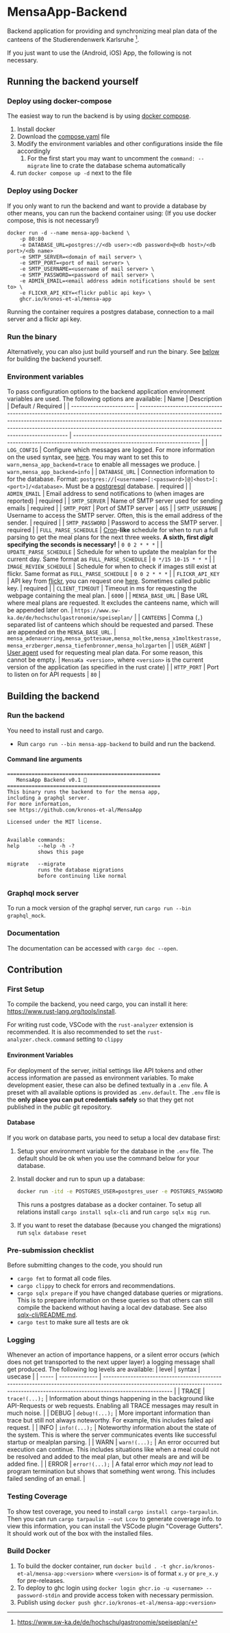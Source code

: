 # MensaApp-Backend
Backend application for providing and synchronizing meal plan data of the canteens of the Studierendenwerk Karlsruhe [^1].

[^1]: https://www.sw-ka.de/de/hochschulgastronomie/speiseplan/

If you just want to use the (Android, iOS) App, the following is not necessary.

## Running the backend yourself

### Deploy using docker-compose
The easiest way to run the backend is by using [docker compose](https://docs.docker.com/compose/). 
1. Install docker
2. Download the [compose.yaml](compose.yaml?raw=true) file
3. Modify the environment variables and other configurations inside the file accordingly
   1. For the first start you may want to uncomment the `command: --migrate` line to crate the database schema automatically
4. run `docker compose up -d` next to the file

### Deploy using Docker
If you only want to run the backend and want to provide a database by other means, you can run the backend container using:
(If you use docker compose, this is not necessary!) 
```
docker run -d --name mensa-app-backend \
    -p 80:80
    -e DATABASE_URL=postgres://<db user>:<db password>@<db host>/<db port>/<db name>
    -e SMTP_SERVER=<domain of mail server> \
    -e SMTP_PORT=<port of mail server> \
    -e SMTP_USERNAME=<username of mail server> \
    -e SMTP_PASSWORD=<password of mail server> \
    -e ADMIN_EMAIL=<email address admin notifications should be sent to> \
    -e FLICKR_API_KEY=<flickr public api key> \
    ghcr.io/kronos-et-al/mensa-app
```

Running the container requires a postgres database, connection to a mail server and a flickr api key.

### Run the binary
Alternatively, you can also just build yourself and run the binary. See [below](#building-the-backend) for building the backend yourself.

### Environment variables
To pass configuration options to the backend application environment variables are used.
The following options are available:
| Name                    | Description                                                                                                                                                                                                                                                                                    | Default / Required                                                                                                           |
| ----------------------- | ---------------------------------------------------------------------------------------------------------------------------------------------------------------------------------------------------------------------------------------------------------------------------------------------- | ---------------------------------------------------------------------------------------------------------------------------- |
| `LOG_CONFIG`            | Configure which messages are logged. For more information on the used syntax, see [here](https://docs.rs/tracing-subscriber/latest/tracing_subscriber/filter/struct.EnvFilter.html#directives). You may want to set this to `warn,mensa_app_backend=trace` to enable all messages we produce. | `warn,mensa_app_backend=info`                                                                                                |
| `DATABASE_URL`          | Connection information to for the database. Format: `postgres://[<username>[:<password>]@]<host>[:<port>]/<database>`. Must be a [postgresql](https://www.postgresql.org/) database.                                                                                                           | required                                                                                                                     |
| `ADMIN_EMAIL`           | Email address to send notifications to (when images are reported)                                                                                                                                                                                                                              | required                                                                                                                     |
| `SMTP_SERVER`           | Name of SMTP server used for sending emails                                                                                                                                                                                                                                                    | required                                                                                                                     |
| `SMTP_PORT`             | Port of SMTP server                                                                                                                                                                                                                                                                            | `465`                                                                                                                        |
| `SMTP_USERNAME`         | Username to access the SMTP server. Often, this is the email address of the sender.                                                                                                                                                                                                            | required                                                                                                                     |
| `SMTP_PASSWORD`         | Password to access the SMTP server.                                                                                                                                                                                                                                                            | required                                                                                                                     |
| `FULL_PARSE_SCHEDULE`   | [Cron](https://cron.help/)-**like** schedule for when to run a full parsing to get the meal plans for the next three weeks. **A sixth, first _digit_ specifying the seconds is necessary!**                                                                                                   | `0 0 2 * * *`                                                                                                                |
| `UPDATE_PARSE_SCHEDULE` | Schedule for when to update the mealplan for the current day. Same format as `FULL_PARSE_SCHEDULE`                                                                                                                                                                                              | `0 */15 10-15 * * *`                                                                                                         |
| `IMAGE_REVIEW_SCHEDULE` | Schedule for when to check if images still exist at flickr. Same format as `FULL_PARSE_SCHEDULE`                                                                                                                                                                                              | `0 0 2 * * *`                                                                                                                |
| `FLICKR_API_KEY`        | API key from [flickr](https://www.flickr.com/), you can request one [here](https://www.flickr.com/services/api/misc.api_keys.html). Sometimes called public key.                                                                                                                               | required                                                                                                                     |
| `CLIENT_TIMEOUT`        | Timeout in ms for requesting the webpage containing the meal plan.                                                                                                                                                                                                                             | `6000`                                                                                                                       |
| `MENSA_BASE_URL`        | Base URL where meal plans are requested. It excludes the canteens name, which will be appended later on.                                                                                                                                                                                       | `https://www.sw-ka.de/de/hochschulgastronomie/speiseplan/`                                                                   |
| `CANTEENS`              | Comma (`,`) separated list of canteens which should be requested and parsed. These are appended on the `MENSA_BASE_URL`.                                                                                                                                                                       | `mensa_adenauerring,mensa_gottesaue,mensa_moltke,mensa_x1moltkestrasse,mensa_erzberger,mensa_tiefenbronner,mensa_holzgarten` |
| `USER_AGENT`            | [User agent](https://developer.mozilla.org/en-US/docs/Web/HTTP/Headers/User-Agent) used for requesting meal plan data. For some reason, this cannot be empty.                                                                                                                                | `MensaKa <version>`, where `<version>` is the current version of the application (as specified in the rust crate)            |
| `HTTP_PORT`             | Port to listen on for API requests                                                                                                                                                                                                                                                             | `80`                                                                                                                         |



## Building the backend

### Run the backend
You need to install rust and cargo.

- Run `cargo run --bin mensa-app-backend` to build and run the backend.

#### Command line arguments
```
==================================================
   MensaApp Backend v0.1 🥘
==================================================
This binary runs the backend to for the mensa app,
including a graphql server.
For more information,
see https://github.com/kronos-et-al/MensaApp

Licensed under the MIT license.


Available commands:
help      --help -h -?
          shows this page

migrate   --migrate
          runs the database migrations
          before continuing like normal

```

### Graphql mock server
To run a mock version of the graphql server, run `cargo run --bin graphql_mock`.

### Documentation
The documentation can be accessed with `cargo doc --open`.



## Contribution

### First Setup
To compile the backend, you need cargo, you can install it here: https://www.rust-lang.org/tools/install.

For writing rust code, VSCode with the `rust-analyzer` extension is recommended.
It is also recommended to set the `rust-analyzer.check.command` setting to `clippy`

#### Environment Variables
For deployment of the server, initial settings like API tokens and other access information are passed as environment variables.
To make development easier, these can also be defined textually in a `.env` file. A preset with all available options is provided as `.env.default`. The `.env` file is the **only place you can put credentials safely** so that they get not published in the _public_ git repository.

#### Database
If you work on database parts, you need to setup a local dev database first:
1. Setup your environment variable for the database in the `.env` file. The default should be ok when you use the command below for your database.

2. Install docker and run to spun up a database:
    ```bash
    docker run -itd -e POSTGRES_USER=postgres_user -e POSTGRES_PASSWORD=secret_password -e POSTGRES_HOST_AUTH_METHOD=trust -e POSTGRES_DB=mensa_app -p 5432:5432 -v data:/var/lib/postgresql/data --name postgresql postgres
    ```
    This runs a postgres database as a docker container.
    To setup all relations install `cargo install sqlx-cli` and run `cargo sqlx mig run`.

3. If you want to reset the database (because you changed the migrations) run `sqlx database reset`

### Pre-submission checklist

Before submitting changes to the code, you should run
- `cargo fmt` to format all code files.
- `cargo clippy` to check for errors and recommendations.
- `cargo sqlx prepare` if you have changed database queries or migrations. This is to prepare information on these queries so that others can still compile the backend without having a local dev database. See also [sqlx-cli/README.md](https://github.com/launchbadge/sqlx/blob/main/sqlx-cli/README.md#enable-building-in-offline-mode-with-query).
- `cargo test` to make sure all tests are ok

### Logging
Whenever an action of importance happens, or a silent error occurs (which does not get transported to the next upper layer) a logging message shall get produced.
The following log levels are available:
| level | syntax         | usecase                                                                                                                                                                               |
| ----- | -------------- | ------------------------------------------------------------------------------------------------------------------------------------------------------------------------------------- |
| TRACE | `trace!(...);` | Information about things happening in the background like API-Requests or web requests. Enabling all TRACE messages may result in much noise.                                        |
| DEBUG | `debug!(...);` | More important information than trace but still not always noteworthy. For example, this includes failed api request.                                                                 |
| INFO  | `info!(...);`  | Noteworthy information about the state of the system. This is where the server communicates events like successful startup or mealplan parsing.                                       |
| WARN  | `warn!(...);`  | An error occurred but execution can continue. This includes situations like when a meal could not be resolved and added to the meal plan, but other meals are and will be added fine. |
| ERROR | `error!(...);` | A fatal error which _may not_ lead to program termination but shows that something went wrong. This includes failed sending of an email.                                            |


### Testing Coverage

To show test coverage, you need to install `cargo install cargo-tarpaulin`. Then you can run `cargo tarpaulin --out Lcov` to generate coverage info.
to view this information, you can install the VSCode plugin "Coverage Gutters". It should work out of the box with the installed files.



### Build Docker
1. To build the docker container, run `docker build . -t ghcr.io/kronos-et-al/mensa-app:<version>` where `<version>` is of format `x.y` or `pre_x.y` for pre-releases.
2. To deploy to ghc login using `docker login ghcr.io -u <username> --password-stdin` and provide access token with necessary permission.
3. Publish using `docker push ghcr.io/kronos-et-al/mensa-app:<version>`